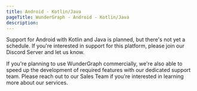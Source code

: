 ```yaml
---
title: Android - Kotlin/Java
pageTitle: WunderGraph - Android - Kotlin/Java
description:
---
```


Support for Android with Kotlin and Java is planned,
but there's not yet a schedule.
If you're interested in support for this platform,
please join our Discord Server and let us know.

If you're planning to use WunderGraph commercially,
we're also able to speed up the development of required features with our dedicated support team.
Please reach out to our Sales Team if you're interested in learning more about our services.
